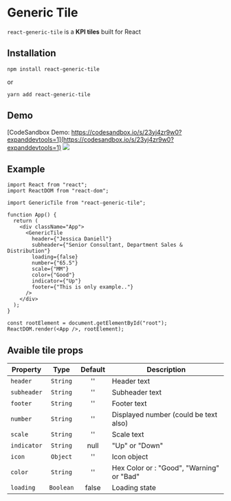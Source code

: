 # Generic Tile
`react-generic-tile` is a **KPI tiles** built for React

## Installation
```
npm install react-generic-tile
```
or
```
yarn add react-generic-tile
```

## Demo
[CodeSandbox Demo: https://codesandbox.io/s/23yj4zr9w0?expanddevtools=1](https://codesandbox.io/s/23yj4zr9w0?expanddevtools=1)
![](https://i.imgur.com/BMsecOs.png)

## Example
```
import React from "react";
import ReactDOM from "react-dom";

import GenericTile from "react-generic-tile";

function App() {
  return (
    <div className="App">
      <GenericTile
        header={"Jessica Daniell"}
        subheader={"Senior Consultant, Department Sales & Distribution"}
        loading={false}
        number={"65.5"}
        scale={"MM"}
        color={"Good"}
        indicator={"Up"}
        footer={"This is only example.."}
      />
    </div>
  );
}

const rootElement = document.getElementById("root");
ReactDOM.render(<App />, rootElement);
```

## Avaible tile props

| **Property** | **Type** | **Default** | **Description** |
| --- | :---: | :---: | --- |
| `header` | `String` | '' | Header text |
| `subheader` | `String` | '' | Subheader text |
| `footer` | `String` | '' | Footer text |
| `number` | `String` | '' | Displayed number (could be text also) |
| `scale` | `String` | '' |  Scale text |
| `indicator` | `String` | null | "Up" or "Down" |
| `icon` | `Object` | '' | Icon object |
| `color` | `String` | '' | Hex Color or : "Good", "Warning" or "Bad" |
| `loading` | `Boolean` | false | Loading state |

